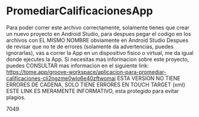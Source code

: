 # PromediarCalificacionesApp

Para poder correr este archivo correctamente, solamente tienes que crear un nuevo proyecto en Android Studio, para despues pegar el codigo en los archivos con EL MISMO NOMBRE obviamente en Android Studio
Despues de revisar que no te de errores (solamente da advertencias, puedes ignorarlas), vas a correr la App en un dispositivo fisico o virtual, me da igual donde ejecutes la App.
Si necesitas mas informacion sobre este proyecto, puedes CONSULTAR mas informacion en el siguiente link: https://tome.app/groove-workspace/aplicacion-para-promediar-calificaciones-cli2ngzme0wlo6e40zftwomai 
ESTA VERSION NO TIENE ERRORES DE CADENA, SOLO TIENE ERRORES EN TOUCH TARGET (xml)
ESTE LINK ES MERAMENTE INFORMATIVO, esta protegido para evitar plagios.

7049
